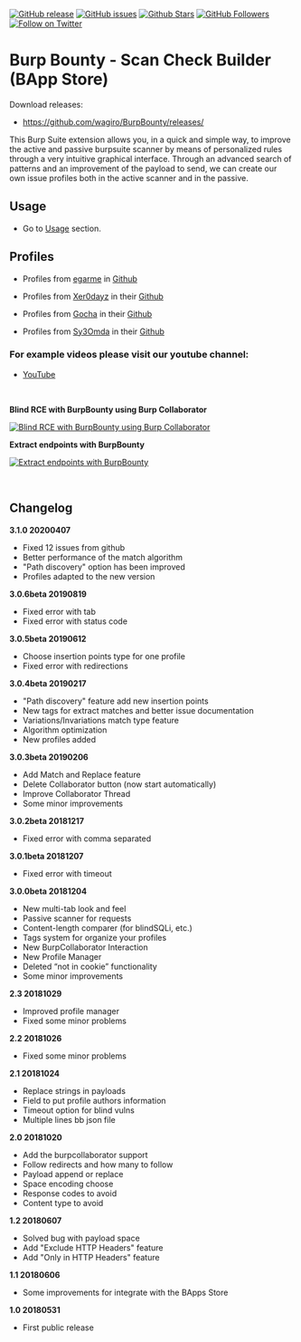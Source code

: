 
[![GitHub release](https://img.shields.io/github/release/wagiro/BurpBounty.svg)](https://github.com/wagiro/BurpBounty/releases) 
[![GitHub issues](https://img.shields.io/github/issues/wagiro/BurpBounty.svg)](https://github.com/wagiro/BurpBounty/issues) 
[![Github Stars](https://img.shields.io/github/stars/wagiro/BurpBounty.svg?style=social&label=Stars)](https://github.com/wagiro/BurpBounty/) 
[![GitHub Followers](https://img.shields.io/github/followers/wagiro.svg?style=social&label=Follow)](https://github.com/wagiro/BurpBounty/)
[![Follow on Twitter](https://img.shields.io/twitter/follow/bountyburp.svg?style=social&label=Follow)](https://twitter.com/intent/follow?screen_name=bountyburp)


# Burp Bounty - Scan Check Builder (BApp Store)

Download releases:

* https://github.com/wagiro/BurpBounty/releases/


This Burp Suite extension allows you, in a quick and simple way, to improve the active and passive burpsuite scanner by means of personalized rules through a very intuitive graphical interface. Through an advanced search of patterns and an improvement of the payload to send, we can create our own issue profiles both in the active scanner and in the passive.



## Usage

* Go to [Usage](https://github.com/wagiro/BurpBounty/wiki/usage) section.

## Profiles

* Profiles from [egarme](https://twitter.com/egarme) in [Github](https://github.com/wagiro/BurpBounty/tree/master/profiles/)

* Profiles from [Xer0dayz](https://twitter.com/xer0dayz) in their [Github](https://github.com/1N3/IntruderPayloads/tree/master/BurpBountyPayloads)
  
* Profiles from [Gocha](https://twitter.com/GochaOqradze) in their [Github](https://github.com/ghsec/BBProfiles)

* Profiles from [Sy3Omda](https://twitter.com/Sy3Omda) in their [Github](https://github.com/Sy3Omda/burp-bounty)


### For example videos please visit our youtube channel:

* [YouTube](https://www.youtube.com/channel/UCSq4R2o9_nGIMHWZ4H98GkQ/videos)


<br/>

**Blind RCE with BurpBounty using Burp Collaborator<br/>**

[![Blind RCE with BurpBounty using Burp Collaborator](https://img.youtube.com/vi/kcyUueb56aM/0.jpg)](https://www.youtube.com/watch?v=kcyUueb56aM)


**Extract endpoints with BurpBounty<br/>**

[![Extract endpoints with BurpBounty](https://img.youtube.com/vi/ELftJwkY_e0/0.jpg)](https://www.youtube.com/watch?v=ELftJwkY_e0)


<br/>


##  Changelog
**3.1.0 20200407**
* Fixed 12 issues from github 
* Better performance of the match algorithm
* "Path discovery" option has been improved
* Profiles adapted to the new version


**3.0.6beta 20190819**
* Fixed error with tab
* Fixed error with status code

**3.0.5beta 20190612**
* Choose insertion points type for one profile
* Fixed error with redirections

**3.0.4beta 20190217**
* "Path discovery" feature add new insertion points
* New tags for extract matches and better issue documentation
* Variations/Invariations match type feature
* Algorithm optimization
* New profiles added 


**3.0.3beta 20190206**
* Add Match and Replace feature
* Delete Collaborator button (now start automatically)
* Improve Collaborator Thread
* Some minor improvements

**3.0.2beta 20181217**
* Fixed error with comma separated

**3.0.1beta 20181207**
* Fixed error with timeout


**3.0.0beta 20181204**
* New multi-tab look and feel
* Passive scanner for requests 
* Content-length comparer (for blindSQLi, etc.)
* Tags system for organize your profiles
* New BurpCollaborator Interaction
* New Profile Manager 
* Deleted “not in cookie” functionality
* Some minor improvements

**2.3 20181029**
* Improved profile manager
* Fixed some minor problems

**2.2 20181026**
* Fixed some minor problems

**2.1 20181024**
* Replace strings in payloads
* Field to put profile authors information
* Timeout option for blind vulns
* Multiple lines bb json file


**2.0 20181020**
* Add the burpcollaborator support
* Follow redirects and how many to follow
* Payload append or replace
* Space encoding choose
* Response codes to avoid
* Content type to avoid
 

**1.2 20180607**
 - Solved bug with payload space
 - Add "Exclude HTTP Headers" feature
 - Add "Only in HTTP Headers" feature
 
**1.1 20180606**
 - Some improvements for integrate with the BApps Store
 
**1.0 20180531**
 - First public release


